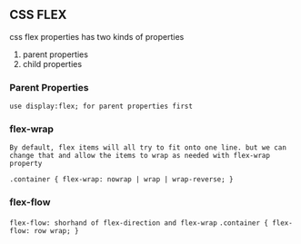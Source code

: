 
## CSS FLEX

css flex properties has two kinds of properties
 1. parent properties
 2. child properties
### Parent Properties

 `use display:flex; for parent properties first`
 ### flex-wrap
 ``By default, flex items will all try to fit onto one line. but we can change that and allow the items to wrap as needed with flex-wrap property``

 `.container {
     flex-wrap: nowrap | wrap | wrap-reverse;
    }
 `
 ### flex-flow 
 `flex-flow: shorhand of flex-direction and flex-wrap`
 `
    .container {
        flex-flow: row wrap;
    }
 `